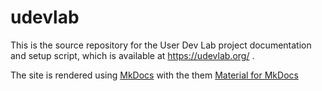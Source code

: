 # udevlab

This is the source repository for the User Dev Lab project documentation and setup script, which is available at https://udevlab.org/ .

The site is rendered using [MkDocs] with the them [Material for MkDocs]

[MkDocs]: https://www.mkdocs.org/
[Material for MkDocs]: https://squidfunk.github.io/mkdocs-material/